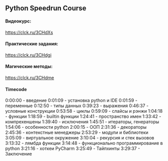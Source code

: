 ## Python Speedrun Course

#### Видеокурс:

https://clck.ru/3CHdXs

#### Практические задания:

https://clck.ru/3CHdgi

#### Магические методы:

https://clck.ru/3CHdme

#### Timecode

0:00:00 - введение
0:01:09 - установка python и IDE
0:01:59 - переменные
0:12:50 - типы данных
0:39:23 - выражения
0:46:37 - условные конструкции
0:53:58 - циклы
0:59:09 - слайсы и рэнжи
1:04:18 - функции
1:18:59 - builtin функции
1:24:41 - пространство имен
1:33:42 - компрехеншены
1:39:40 - исключения
1:45:51 - итераторы, генераторы
1:54:06 - особенности python
2:00:15 - ООП
2:31:36 - декораторы
2:45:36 - контекстные менеджеры
2:53:29 - модули и библиотеки
3:05:09 - виртуальное окружение
3:10:04 - рекурсия и стек вызовов
3:13:32 - лямбда функции
3:14:48 - функционально программирование в python
3:21:16 - хоткеи PyCharm
3:25:49 - Тайпхинты
3:29:37 - Заключение
